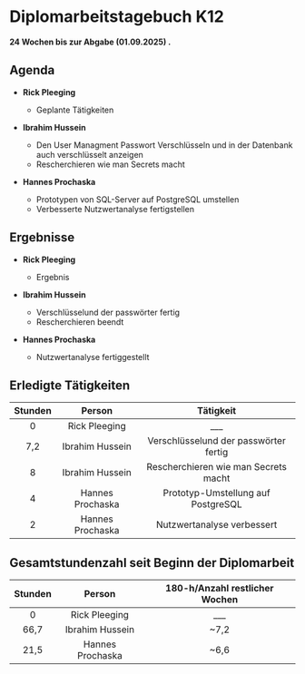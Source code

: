 
# Diplomarbeitstagebuch K12

**24 Wochen bis zur Abgabe (01.09.2025) .**

## Agenda

* **Rick Pleeging**
    * Geplante Tätigkeiten

* **Ibrahim Hussein**
    * Den User Managment Passwort Verschlüsseln und in der Datenbank auch verschlüsselt anzeigen
    * Rescherchieren wie man Secrets macht 

* **Hannes Prochaska**
    * Prototypen von SQL-Server auf PostgreSQL umstellen
    * Verbesserte Nutzwertanalyse fertigstellen

## Ergebnisse

* **Rick Pleeging**
    * Ergebnis 
* **Ibrahim Hussein**
    * Verschlüsselund der passwörter fertig 
    * Rescherchieren beendt
      
* **Hannes Prochaska**
    * Nutzwertanalyse fertiggestellt

## Erledigte Tätigkeiten

| Stunden | Person | Tätigkeit |
| :-----: | :----: | :-------: |
| 0 | Rick Pleeging | ___ |
| 7,2| Ibrahim Hussein | Verschlüsselund der passwörter fertig  |
| 8 | Ibrahim Hussein | Rescherchieren wie man Secrets macht  |
| 4 | Hannes Prochaska | Prototyp-Umstellung auf PostgreSQL |
| 2 | Hannes Prochaska | Nutzwertanalyse verbessert |

## Gesamtstundenzahl seit Beginn der Diplomarbeit

| Stunden | Person | 180-h/Anzahl restlicher Wochen |
| :-----: | :----: | :-------: |
| 0 | Rick Pleeging | ___ |
| 66,7 | Ibrahim Hussein | ~7,2 |
| 21,5 | Hannes Prochaska | ~6,6 |
